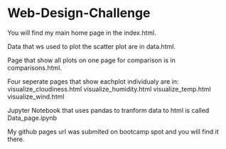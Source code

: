 # Web-Design-Challenge

You will find my main home page in the index.html.

Data that ws used to plot the scatter plot are in data.html.

Page that show all  plots on one page for comparison is in comparisons.html.

Four seperate pages that show eachplot individualy are in:
visualize_cloudiness.html
visualize_humidity.html
visualize_temp.html
visualize_wind.html

Jupyter Notebook that uses pandas to tranform data to html is called Data_page.ipynb

My github pages url was submited on bootcamp spot and you will find it there. 



